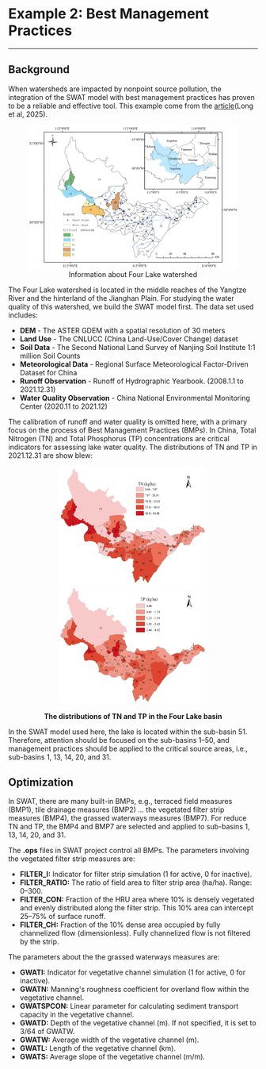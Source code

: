 # Example 2: Best Management Practices

---

## Background

When watersheds are impacted by nonpoint source pollution, the integration of the SWAT model with best management practices has proven to be a reliable and effective tool. This example come from the [article](https://www.sciencedirect.com/science/article/pii/S0043135424016877)(Long et al, 2025). 

<figure align="center">
  <img src="./pic/sihu.svg"  width="600"/>
  <figcaption>Information about Four Lake watershed</figcaption>
</figure>

The Four Lake watershed is located in the middle reaches of the Yangtze River and the hinterland of the Jianghan Plain. For studying the water quality of this watershed, we build the SWAT model first. The data set used includes:

- **DEM** - The ASTER GDEM with a spatial resolution of 30 meters
- **Land Use** - The CNLUCC (China Land-Use/Cover Change) dataset 
- **Soil Data** - The Second National Land Survey of Nanjing Soil Institute 1:1 million Soil Counts
- **Meteorological Data** - Regional Surface Meteorological Factor-Driven Dataset for China
- **Runoff Observation** - Runoff of Hydrographic Yearbook. (2008.1.1 to 2021.12.31)
- **Water Quality Observation** - China National Environmental Monitoring Center (2020.11 to 2021.12)

The calibration of runoff and water quality is omitted here, with a primary focus on the process of Best Management Practices (BMPs). In China, Total Nitrogen (TN) and Total Phosphorus (TP) concentrations are critical indicators for assessing lake water quality. The distributions of TN and TP in 2021.12.31 are show blew:

<p align="center"><img src="./pic/TN.svg"  width="300"/> <img src="./pic/TP.svg" width="300"/></p>
<p align="center"><strong>The distributions of TN and TP in the Four Lake basin</strong></p>

In the SWAT model used here, the lake is located within the sub-basin 51. Therefore, attention should be focused on the sub-basins 1–50, and management practices should be applied to the critical source areas, i.e., sub-basins  1, 13, 14, 20, and 31.

## Optimization

In SWAT, there are many built-in BMPs, e.g., terraced field measures (BMP1), tile drainage measures (BMP2) ... the vegetated filter strip measures (BMP4), the grassed waterways measures (BMP7). For reduce TN and TP, the BMP4 and BMP7 are selected and applied to sub-basins 1, 13, 14, 20, and 31.

The **.ops** files in SWAT project control all BMPs. The parameters involving the vegetated filter strip measures are:

- **FILTER_I:** Indicator for filter strip simulation (1 for active, 0 for inactive).
- **FILTER_RATIO:** The ratio of field area to filter strip area (ha/ha). Range: 0–300.
- **FILTER_CON:** Fraction of the HRU area where 10% is densely vegetated and evenly distributed along the filter strip. This 10% area can intercept 25–75% of surface runoff.
- **FILTER_CH:** Fraction of the 10% dense area occupied by fully channelized flow (dimensionless). Fully channelized flow is not filtered by the strip.

The parameters about the the grassed waterways measures are:

- **GWATI:** Indicator for vegetative channel simulation (1 for active, 0 for inactive).
- **GWATN:** Manning's roughness coefficient for overland flow within the vegetative channel.
- **GWATSPCON:** Linear parameter for calculating sediment transport capacity in the vegetative channel.
- **GWATD:** Depth of the vegetative channel (m). If not specified, it is set to 3/64 of GWATW.
- **GWATW:** Average width of the vegetative channel (m).
- **GWATL:** Length of the vegetative channel (km).
- **GWATS:** Average slope of the vegetative channel (m/m).

